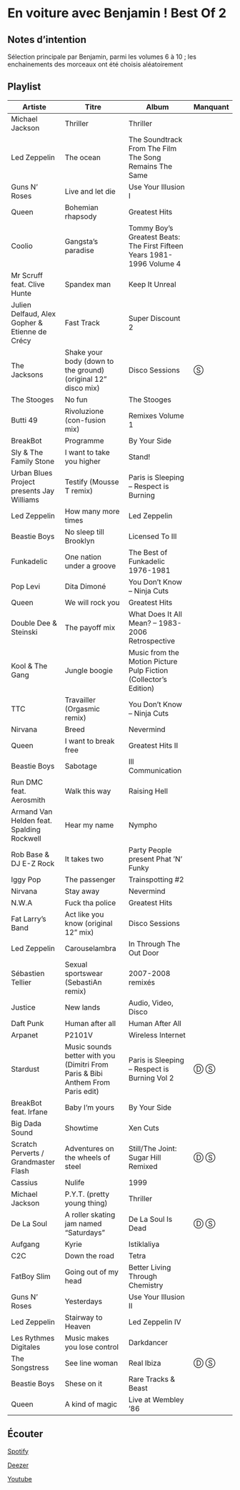 # En voiture avec Benjamin ! Best Of 2

## Notes d’intention

Sélection principale par Benjamin, parmi les volumes 6 à 10 ; les enchainements des morceaux ont été choisis aléatoirement

## Playlist

| Artiste                                        | Titre                                                                           | Album                                                                  | Manquant |
|------------------------------------------------|---------------------------------------------------------------------------------|------------------------------------------------------------------------|----------|
| Michael Jackson                                | Thriller                                                                        | Thriller                                                               |          |
| Led Zeppelin                                   | The ocean                                                                       | The Soundtrack From The Film The Song Remains The Same                 |          |
| Guns N’ Roses                                  | Live and let die                                                                | Use Your Illusion I                                                    |          |
| Queen                                          | Bohemian rhapsody                                                               | Greatest Hits                                                          |          |
| Coolio                                         | Gangsta’s paradise                                                              | Tommy Boy’s Greatest Beats: The First Fifteen Years 1981-1996 Volume 4 |          |
| Mr Scruff feat. Clive Hunte                    | Spandex man                                                                     | Keep It Unreal                                                         |          |
| Julien Delfaud, Alex Gopher & Etienne de Crécy | Fast Track                                                                      | Super Discount 2                                                       |          |
| The Jacksons                                   | Shake your body (down to the ground) (original 12” disco mix)                   | Disco Sessions                                                         | Ⓢ        |
| The Stooges                                    | No fun                                                                          | The Stooges                                                            |          |
| Butti 49                                       | Rivoluzione (con-fusion mix)                                                    | Remixes Volume 1                                                       |          |
| BreakBot                                       | Programme                                                                       | By Your Side                                                           |          |
| Sly & The Family Stone                         | I want to take you higher                                                       | Stand!                                                                 |          |
| Urban Blues Project presents Jay Williams      | Testify (Mousse T remix)                                                        | Paris is Sleeping – Respect is Burning                                 |          |
| Led Zeppelin                                   | How many more times                                                             | Led Zeppelin                                                           |          |
| Beastie Boys                                   | No sleep till Brooklyn                                                          | Licensed To Ill                                                        |          |
| Funkadelic                                     | One nation under a groove                                                       | The Best of Funkadelic 1976-1981                                       |          |
| Pop Levi                                       | Dita Dimoné                                                                     | You Don’t Know – Ninja Cuts                                            |          |
| Queen                                          | We will rock you                                                                | Greatest Hits                                                          |          |
| Double Dee & Steinski                          | The payoff mix                                                                  | What Does It All Mean? – 1983-2006 Retrospective                       |          |
| Kool & The Gang                                | Jungle boogie                                                                   | Music from the Motion Picture Pulp Fiction (Collector’s Edition)       |          |
| TTC                                            | Travailler (Orgasmic remix)                                                     | You Don’t Know – Ninja Cuts                                            |          |
| Nirvana                                        | Breed                                                                           | Nevermind                                                              |          |
| Queen                                          | I want to break free                                                            | Greatest Hits II                                                       |          |
| Beastie Boys                                   | Sabotage                                                                        | Ill Communication                                                      |          |
| Run DMC feat. Aerosmith                        | Walk this way                                                                   | Raising Hell                                                           |          |
| Armand Van Helden feat. Spalding Rockwell      | Hear my name                                                                    | Nympho                                                                 |          |
| Rob Base & DJ E-Z Rock                         | It takes two                                                                    | Party People present Phat ’N’ Funky                                    |          |
| Iggy Pop                                       | The passenger                                                                   | Trainspotting #2                                                       |          |
| Nirvana                                        | Stay away                                                                       | Nevermind                                                              |          |
| N.W.A                                          | Fuck tha police                                                                 | Greatest Hits                                                          |          |
| Fat Larry’s Band                               | Act like you know (original 12” mix)                                            | Disco Sessions                                                         |          |
| Led Zeppelin                                   | Carouselambra                                                                   | In Through The Out Door                                                |          |
| Sébastien Tellier                              | Sexual sportswear (SebastiAn remix)                                             | 2007-2008 remixés                                                      |          |
| Justice                                        | New lands                                                                       | Audio, Video, Disco                                                    |          |
| Daft Punk                                      | Human after all                                                                 | Human After All                                                        |          |
| Arpanet                                        | P2101V                                                                          | Wireless Internet                                                      |          |
| Stardust                                       | Music sounds better with you (Dimitri From Paris & Bibi Anthem From Paris edit) | Paris is Sleeping – Respect is Burning Vol 2                           | Ⓓ Ⓢ      |
| BreakBot feat. Irfane                          | Baby I’m yours                                                                  | By Your Side                                                           |          |
| Big Dada Sound                                 | Showtime                                                                        | Xen Cuts                                                               |          |
| Scratch Perverts / Grandmaster Flash           | Adventures on the wheels of steel                                               | Still/The Joint: Sugar Hill Remixed                                    | Ⓓ Ⓢ      |
| Cassius                                        | Nulife                                                                          | 1999                                                                   |          |
| Michael Jackson                                | P.Y.T. (pretty young thing)                                                     | Thriller                                                               |          |
| De La Soul                                     | A roller skating jam named “Saturdays”                                          | De La Soul Is Dead                                                     | Ⓓ Ⓢ      |
| Aufgang                                        | Kyrie                                                                           | Istiklaliya                                                            |          |
| C2C                                            | Down the road                                                                   | Tetra                                                                  |          |
| FatBoy Slim                                    | Going out of my head                                                            | Better Living Through Chemistry                                        |          |
| Guns N’ Roses                                  | Yesterdays                                                                      | Use Your Illusion II                                                   |          |
| Led Zeppelin                                   | Stairway to Heaven                                                              | Led Zeppelin IV                                                        |          |
| Les Rythmes Digitales                          | Music makes you lose control                                                    | Darkdancer                                                             |          |
| The Songstress                                 | See line woman                                                                  | Real Ibiza                                                             | Ⓓ Ⓢ      |
| Beastie Boys                                   | Shese on it                                                                     | Rare Tracks & Beast                                                    |          |
| Queen                                          | A kind of magic                                                                 | Live at Wembley ’86                                                    |          |

## Écouter

[Spotify](https://open.spotify.com/playlist/2DvIbfRTYOQ4EuJM83YmjJ?si=UVNOA56nSny6VlFO2by_bA)

[Deezer](https://www.deezer.com/playlist/6939306604?utm_source=deezer&utm_content=playlist-6939306604&utm_term=2684091262_1575921375&utm_medium=web)

[Youtube](https://www.youtube.com/playlist?list=PLRBsABaibTyJBY08XejTc9BTeBh-mAquo)

